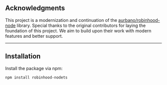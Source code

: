 ## Acknowledgments

This project is a modernization and continuation of the [aurbano/robinhood-node](https://github.com/aurbano/robinhood-node) library. Special thanks to the original contributors for laying the foundation of this project. We aim to build upon their work with modern features and better support.

---

## Installation

Install the package via npm:

```bash
npm install robinhood-nodets
```

